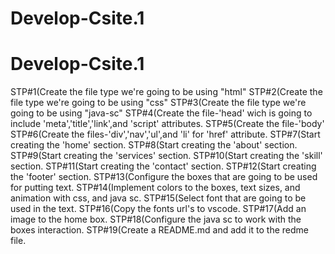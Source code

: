 # Develop-Csite.1
# Develop-Csite.1
STP#1(Create the file type we're going to be using "html" 
STP#2(Create the file type we're going to be using "css"
STP#3(Create the file type we're going to be using "java-sc"
STP#4(Create the file-'head' wich is going to include 'meta','title','link',and 'script' attributes.
STP#5(Create the file-'body'
STP#6(Create the files-'div','nav','ul',and 'li' for 'href' attribute.
STP#7(Start creating the 'home' section.
STP#8(Start creating the 'about' section.
STP#9(Start creating the 'services' section.
STP#10(Start creating the 'skill' section.
STP#11(Start creating the 'contact' section.
STP#12(Start creating the 'footer' section.
STP#13(Configure the boxes that are going to be used for putting text.
STP#14(Implement colors to the boxes, text sizes, and animation with css, and java sc.
STP#15(Select font that are going to be used in the text.
STP#16(Copy the fonts url's to vscode.
STP#17(Add an image to the home box.
STP#18(Configure the java sc to work with the boxes interaction.
STP#19(Create a README.md and add it to the redme file.
